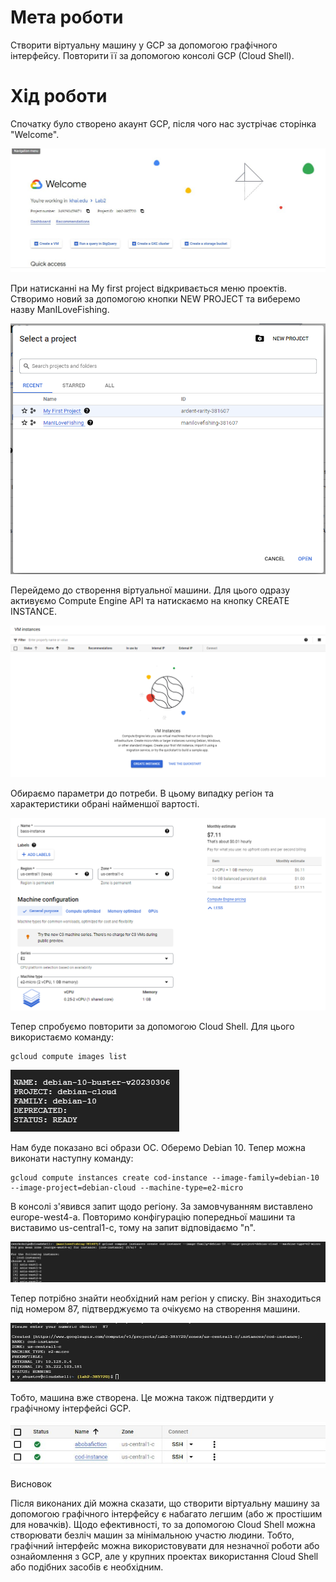 # Мета роботи

Створити віртуальну машину у GCP за допомогою графічного інтерфейсу. Повторити її за допомогою консолі GCP (Cloud Shell).

# Хід роботи

Спочатку було створено акаунт GCP, після чого нас зустрічає сторінка "Welcome".

![](welcome.jpg)

При натисканні на My first project відкривається меню проектів. Створимо новий за допомогою кнопки NEW PROJECT та виберемо назву ManILoveFishing.

![](project.png)

Перейдемо до створення віртуальної машини. Для цього одразу активуємо Compute Engine API та натискаємо на кнопку CREATE INSTANCE.

![](instance.png)

Обираємо параметри до потреби. В цьому випадку регіон та характеристики обрані найменшої вартості.

![](vmcreation.png)

Тепер спробуємо повторити за допомогою Cloud Shell. Для цього використаємо команду:

```
gcloud compute images list
```

![](imageslist.png)

Нам буде показано всі образи ОС. Оберемо Debian 10. Тепер можна виконати наступну команду:

```
gcloud compute instances create cod-instance --image-family=debian-10 --image-project=debian-cloud --machine-type=e2-micro
```

В консолі з'явився запит щодо регіону. За замовчуванням виставлено europe-west4-a. Повторимо конфігурацію попередньої машини та виставимо us-central1-c, тому на запит відповідаємо "n".

![](denying.png)

Тепер потрібно знайти необхідний нам регіон у списку. Він знаходиться під номером 87, підтверджуємо та очікуємо на створення машини.

![](cloud-machine.jpg)

Тобто, машина вже створена. Це можна також підтвердити у графічному інтерфейсі GCP.

![](both-instances.jpg)

Висновок

Після виконаних дій можна сказати, що створити віртуальну машину за допомогою графічного інтерфейсу є набагато легшим (або ж простішим для новачків). Щодо ефективності, то за допомогою Cloud Shell можна створювати безліч машин за мінімальною участю людини. Тобто, графічний інтерфейс можна використовувати для незначної роботи або ознайомлення з GCP, але у крупних проектах використання Cloud Shell або подібних засобів є необхідним.
